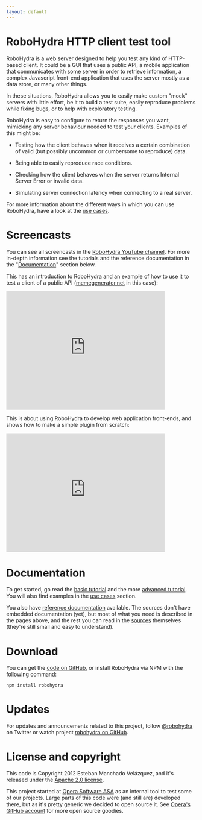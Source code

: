 ```yaml
---
layout: default
---
```

RoboHydra HTTP client test tool
===============================

RoboHydra is a web server designed to help you test any kind of
HTTP-based client. It could be a GUI that uses a public API, a mobile
application that communicates with some server in order to retrieve
information, a complex Javascript front-end application that uses the
server mostly as a data store, or many other things.

In these situations, RoboHydra allows you to easily make custom "mock"
servers with little effort, be it to build a test suite, easily
reproduce problems while fixing bugs, or to help with exploratory
testing.

RoboHydra is easy to configure to return the responses you want,
mimicking any server behaviour needed to test your clients. Examples
of this might be:

* Testing how the client behaves when it receives a certain
combination of valid (but possibly uncommon or cumbersome to
reproduce) data.

* Being able to easily reproduce race conditions.

* Checking how the client behaves when the server returns Internal
Server Error or invalid data.

* Simulating server connection latency when connecting to a real
server.

For more information about the different ways in which you can use
RoboHydra, have a look at the [use cases](usecases).

Screencasts
===========

You can see all screencasts in the [RoboHydra YouTube
channel](http://www.youtube.com/user/robohydra/videos). For
more in-depth information see the tutorials and the reference
documentation in the "[Documentation](#documentation)" section below.

This has an introduction to RoboHydra and an example of how to use it
to test a client of a public API
([memegenerator.net](http://version1.api.memegenerator.net/) in this
case):

<iframe width="420" height="315"
src="http://www.youtube.com/embed/ZlCqa0mbd4g" frameborder="0"
allowfullscreen="allowfullscreen">Screencast #1: Intro and public API
client testing</iframe>

This is about using RoboHydra to develop web application front-ends,
and shows how to make a simple plugin from scratch:

<iframe width="420" height="315"
src="http://www.youtube.com/embed/dR-XDogJ8b8" frameborder="0"
allowfullscreen="allowfullscreen">Screencast #2: Using RoboHydra to
develop web application front-ends, writing a simple plugin</iframe>

Documentation
=============

To get started, go read the [basic tutorial](tutorial) and the more
[advanced tutorial](tutorial/advanced). You will also find examples in
the [use cases](usecases) section.

You also have [reference documentation](documentation) available. The
sources don't have embedded documentation (yet), but most of what you
need is described in the pages above, and the rest you can read in the
[sources](https://github.com/operasoftware/robohydra) themselves
(they're still small and easy to understand).

Download
========

You can get the [code on
GitHub](https://github.com/operasoftware/robohydra), or install
RoboHydra via NPM with the following command:

    npm install robohydra

Updates
=======

For updates and announcements related to this project, follow
[@robohydra](https://twitter.com/robohydra) on Twitter or watch
project [robohydra on
GitHub](https://github.com/operasoftware/robohydra).

License and copyright
=====================

This code is Copyright 2012 Esteban Manchado Velázquez, and it's
released under the [Apache 2.0
license](http://www.apache.org/licenses/LICENSE-2.0.txt).

This project started at [Opera Software ASA](http://opera.com) as an
internal tool to test some of our projects. Large parts of this code
were (and still are) developed there, but as it's pretty generic we
decided to open source it. See [Opera's GitHub
account](http://github.com/operasoftware) for more open source
goodies.
